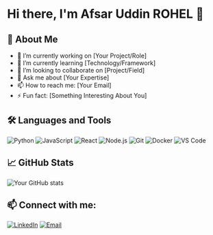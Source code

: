 # Hi there, I'm Afsar Uddin ROHEL 👋

## 🚀 About Me
- 🔭 I’m currently working on [Your Project/Role]
- 🌱 I’m currently learning [Technology/Framework]
- 👯 I’m looking to collaborate on [Project/Field]
- 💬 Ask me about [Your Expertise]
- 📫 How to reach me: [Your Email]
- ⚡ Fun fact: [Something Interesting About You]

## 🛠️ Languages and Tools
![Python](https://img.shields.io/badge/-Python-333333?style=flat&logo=python) 
![JavaScript](https://img.shields.io/badge/-JavaScript-333333?style=flat&logo=javascript) 
![React](https://img.shields.io/badge/-React-333333?style=flat&logo=react) 
![Node.js](https://img.shields.io/badge/-Node.js-333333?style=flat&logo=node.js) 
![Git](https://img.shields.io/badge/-Git-333333?style=flat&logo=git) 
![Docker](https://img.shields.io/badge/-Docker-333333?style=flat&logo=docker) 
![VS Code](https://img.shields.io/badge/-VS_Code-333333?style=flat&logo=visual-studio-code)

## 📈 GitHub Stats
![Your GitHub stats](https://github-readme-stats.vercel.app/api?username=AfsarUddinRohel&show_icons=true&theme=radical)

## 📫 Connect with me:
[![LinkedIn](https://img.shields.io/badge/-LinkedIn-0077B5?style=flat&logo=linkedin)](https://www.linkedin.com/in/AfsarUddinRohel)
[![Email](https://img.shields.io/badge/-Email-D14836?style=flat&logo=gmail)](mailto:youremail@gmail.com)
